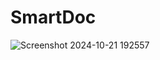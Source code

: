 # SmartDoc

![Screenshot 2024-10-21 192557](https://github.com/user-attachments/assets/3e1d0f0b-036f-4706-884d-d142fa09d72f)
